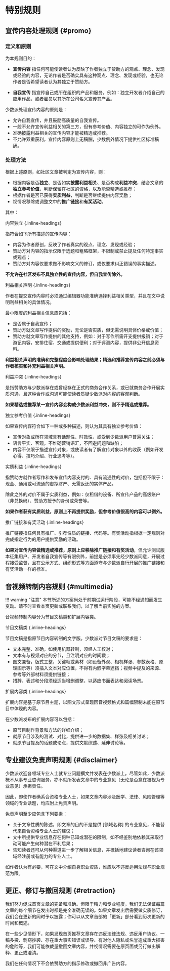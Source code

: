 # 特别规则

## 宣传内容处理规则 {#promo}

### 定义和原则

为本规则目的：

- **宣传内容**
    指任何可能使读者认为反映了作者独立于赞助方的观点、理念、发现或经验的内容，无论作者是否确实具有这种观点、理念、发现或经验，也无论作者是否希望读者认为其独立于赞助方。

- **自我宣传**
    指宣传自己或所在组织的产品和服务。例如：独立开发者介绍自己的应用作品，或者雇员以其所在公司名义宣传其产品。

少数派处理宣传内容的原则是：

- 允许自我宣传，并且鼓励高质量的自我宣传。
- 一般不允许宣传利益相关的第三方，但有参考价值、内容独立的可作为例外。
- 准确披露利益相关的宣传内容才能被精选或推荐。
- 不允许双重获利，宣传内容原则上无稿酬，少数例外情况下提供社区标准稿酬。

### 处理方法

根据上述原则，如社区文章被判定为宣传内容，则：

- 根据内容是否**独立**、是否如实**披露利益相关**、是否构成**利益冲突**，结合文章的**独立参考价值**，判断保留在社区的资格，以及能否精选或推荐；
- 根据作者是否已获得**实质利益**，判断是否继续提供内容奖励；
- 视情况移除或调整文中的**推广链接**和**有奖活动**。

其中：

内容独立
{.inline-headings}

指符合如下所有描述的宣传内容：

- 内容为作者原创，反映了作者真实的观点、理念、发现或经验；
- 赞助方对内容的指示仅限于选题和粗略框架，不限制或禁止提及任何特定事实或观点；
- 赞助方对内容仅要求做不影响文义的修订，或仅要求纠正错误的事实描述。

**不允许在社区发布不具独立性的宣传内容，但自我宣传除外。**

利益相关声明
{.inline-headings}

作者在提交宣传内容时必须通过编辑器功能准确选择利益相关类型，并且在文中说明利益相关的具体情况。

最小限度的利益相关信息应包括：

- 是否属于自我宣传；
- 赞助方就文章写作提供的奖励，无论是否实质，但无需说明具体价格或价值；
- 赞助方就文章写作提供的其他支持，例如：对于写作所需开支提供报销；对于游记内容，安排住宿、交通或提供便利；对于评测内容，提供非公开信息资料。

**利益相关声明的准确和完整程度会影响处理结果；精选和推荐宣传内容之前必须与作者核实和补充利益相关声明。**

利益冲突
{.inline-headings}

是指赞助方与少数派存在或曾经存在正式的商务合作关系，或已就商务合作开展实质沟通，且这种合作或沟通可能使读者质疑少数派对内容的客观判断。

**如果精选或推荐某一宣传内容会构成少数派利益冲突，则不予精选或推荐。**

独立参考价值
{.inline-headings}

如果宣传内容符合如下一种或多种描述，则认为其具有独立参考价值：

- 宣传对象或所在领域具有话题性、时效性，或受到少数派用户普遍关注；
- 语言平实、客观，不堆砌营销语汇，不回避问题和缺陷；
- 内容不仅限于描述宣传对象，或使读者有了解宣传对象以外的收获（例如开发心得、技巧介绍、行业思考等）。

实质利益
{.inline-headings}

指赞助方就作者写作和发布宣传内容支付的、具有流通性的对价，包括但不限于：现金、通用或可流通的虚拟财产、无需返还的实体产品。

除此之外的对价不属于实质利益，例如：仅租借的设备、所宣传产品的高级账户（非兑换码）、赞助方授予的身份或荣誉等。

**如果作者获有实质利益，原则上不再提供奖励，但参考价值很高的内容可以例外。**

推广链接和有奖活动
{.inline-headings}

推广链接指任何具有推广、引荐性质的链接、代码等。有奖活动指根据一定规则对完成指定行为的用户提供奖励的活动。

**如果对宣传内容做精选或推荐，原则上应移除推广链接和有奖活动**，但允许测试版本征集用户、开发者自我宣传等有限例外，前提是必须事先经少数派同意，开展过程接受监督，且在公示方式、组织形式等方面遵守与少数派自行开展的推广链接和有奖活动一样的标准。

## 音视频转制内容规则 {#multimedia}

!!! warning "注意"
    本节所述的方案尚处于前期试运行阶段，可能不经通知而发生变动。请不时查看本页更新或联系我们，以了解当前实施的方案。

音视频转制内容分为节目文稿类和扩展内容类。

节目文稿类
{.inline-headings}

节目文稿是指原节目内容转制的文字版。少数派对节目文稿的要求是：

- 文本完整、准确，如使用机器转制，须经人工校对；
- 文本有与视频对应的分节，且注明对应的时间戳；
- 图文兼备，版式工整，关键帧或素材（如设备外观、相机样张、参数表格、原理图示等）须插入文本对应位置，不得有内嵌字幕遮挡；视频中提及的来源、参考等外部材料须提供链接；
- 措辞、表述和分段须经适当增删调整，以适应书面表达和阅读场景。

扩展内容类
{.inline-headings}

扩展内容是基于原节目主题，以图文形式呈现因音视频格式和篇幅限制未能在原节目中体现的内容。

在少数派发布的扩展内容可以包括：

- 原节目制作背景和方法的详细介绍；
- 就原节目涉及的测试、对比，提供进一步的数据集、样张及相关讨论；
- 就原节目提及的话题或论点，提供文献综述、延伸讨论等。

## 专业建议免责声明规则 {#disclaimer}

少数派欢迎各领域专业人士就专业问题撰文并发表在少数派上。尽管如此，少数派概不从事专业咨询服务，亦不就所发表文章中的专业意见（无论是否意在被视为专业意见）承担责任。

因此，即使作者确系合资格专业人士，如果文章内容涉及医学、法律、风险管理等领域的专业话题，均应附上免责声明。

免责声明至少应包含下列要素：

- 关于文章性质的陈述，即文章的目的不是提供 [领域名称] 的专业意见，不能替代来自合资格专业人士的建议；
- 文中所提供专业信息存在何种已知或潜在的限制，如不经鉴别地依赖其采取行动可能产生何种潜在不利后果；
- 告知读者还可从何种渠道进一步了解相关信息，并概括地建议读者咨询在该领域经注册或有能力的专业人士。

如作者认为有必要，可在文中介绍自身职业资质，惟应以不违反适用法规与职业规范为限。

## 更正、修订与撤回规则 {#retraction}

我们努力促成首页文章的完备和准确。但限于精力和专业程度，我们无法保证每篇文章的每个细节在发出时都是完全准确无误的。如果文章发出后需要做实质修订，我们会在更新的同时予以披露；你可以从文章首部的「更新」部分看到历次更新的时间和概述。

在一些少见情形下，如果发现首页推荐文章存在违反法律法规、违反用户协议、一稿多投、剽窃抄袭、存在重大事实错误或误导、有对他人隐私或名誉造成重大损害的危险等，我们可能依裁量撤回文章内容，并视情况需要在原页面或另行做出解释、更正或澄清。

我们在任何情况下不会依赞助方的指示修改或撤回非广告内容。
